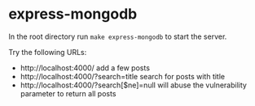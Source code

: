# express-mongodb

In the root directory run `make express-mongodb` to start the server.

Try the following URLs:

* http://localhost:4000/ add a few posts
* http://localhost:4000/?search=title search for posts with title
* http://localhost:4000/?search[$ne]=null will abuse the vulnerability parameter to return all posts
